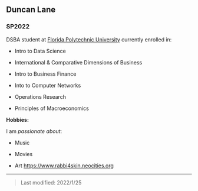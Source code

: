 ## Duncan Lane

### SP2022 

DSBA student at [Florida Polytechnic University](https://www.floridapoly.edu) currently enrolled in: 

- Intro to Data Science

- International & Comparative Dimensions of Business

- Intro to Business Finance

- Into to Computer Networks

- Operations Research

- Principles of Macroeconomics

**Hobbies:**

I am _passionate about_: 

- Music

- Movies

- Art <https://www.rabbi4skin.neocities.org>

***

> Last modified: 2022/1/25